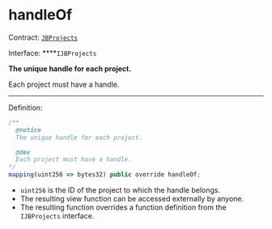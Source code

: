 # handleOf

Contract: [`JBProjects`](../)

Interface: ****`IJBProjects`

**The unique handle for each project.**

Each project must have a handle.  
****  
Definition:

```javascript
/** 
  @notice 
  The unique handle for each project.

  @dev
  Each project must have a handle.
*/
mapping(uint256 => bytes32) public override handleOf;
```

* `uint256` is the ID of the project to which the handle belongs.
* The resulting view function can be accessed externally by anyone. 
* The resulting function overrides a function definition from the `IJBProjects` interface.


